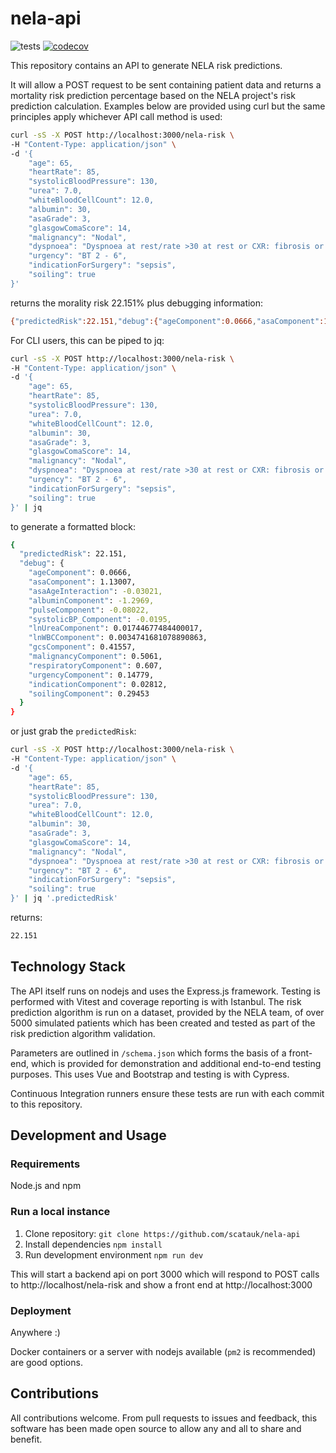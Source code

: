 # nela-api

![tests](https://github.com/scatauk/nela-api/actions/workflows/tests.yml/badge.svg)
[![codecov](https://codecov.io/gh/scatauk/nela-api/graph/badge.svg?token=L6JE2EW0S8)](https://codecov.io/gh/scatauk/nela-api)

This repository contains an API to generate NELA risk predictions.

It will allow a POST request to be sent containing patient data and returns a mortality risk prediction percentage based on the NELA project's risk prediction calculation.  Examples below are provided using curl but the same principles apply whichever API call method is used:

``` bash
curl -sS -X POST http://localhost:3000/nela-risk \
-H "Content-Type: application/json" \
-d '{
    "age": 65,
    "heartRate": 85,
    "systolicBloodPressure": 130,
    "urea": 7.0,
    "whiteBloodCellCount": 12.0,
    "albumin": 30,
    "asaGrade": 3,
    "glasgowComaScore": 14,
    "malignancy": "Nodal",
    "dyspnoea": "Dyspnoea at rest/rate >30 at rest or CXR: fibrosis or consolidation",
    "urgency": "BT 2 - 6",
    "indicationForSurgery": "sepsis",
    "soiling": true
}'
```

returns the morality risk 22.151% plus debugging information:

``` bash
{"predictedRisk":22.151,"debug":{"ageComponent":0.0666,"asaComponent":1.13007,"asaAgeInteraction":-0.03021,"albuminComponent":-1.2969,"pulseComponent":-0.08022,"systolicBP_Component":-0.0195,"lnUreaComponent":0.01744677484400017,"lnWBCComponent":0.0034741681078890863,"gcsComponent":0.41557,"malignancyComponent":0.5061,"respiratoryComponent":0.607,"urgencyComponent":0.14779,"indicationComponent":0.02812,"soilingComponent":0.29453}}
```

For CLI users, this can be piped to jq:

``` bash
curl -sS -X POST http://localhost:3000/nela-risk \
-H "Content-Type: application/json" \
-d '{
    "age": 65,
    "heartRate": 85,
    "systolicBloodPressure": 130,
    "urea": 7.0,
    "whiteBloodCellCount": 12.0,
    "albumin": 30,
    "asaGrade": 3,
    "glasgowComaScore": 14,
    "malignancy": "Nodal",
    "dyspnoea": "Dyspnoea at rest/rate >30 at rest or CXR: fibrosis or consolidation",
    "urgency": "BT 2 - 6",
    "indicationForSurgery": "sepsis",
    "soiling": true
}' | jq
```

to generate a formatted block:

```bash
{
  "predictedRisk": 22.151,
  "debug": {
    "ageComponent": 0.0666,
    "asaComponent": 1.13007,
    "asaAgeInteraction": -0.03021,
    "albuminComponent": -1.2969,
    "pulseComponent": -0.08022,
    "systolicBP_Component": -0.0195,
    "lnUreaComponent": 0.01744677484400017,
    "lnWBCComponent": 0.0034741681078890863,
    "gcsComponent": 0.41557,
    "malignancyComponent": 0.5061,
    "respiratoryComponent": 0.607,
    "urgencyComponent": 0.14779,
    "indicationComponent": 0.02812,
    "soilingComponent": 0.29453
  }
}
```

or just grab the `predictedRisk`:

``` bash
curl -sS -X POST http://localhost:3000/nela-risk \
-H "Content-Type: application/json" \
-d '{
    "age": 65,
    "heartRate": 85,
    "systolicBloodPressure": 130,
    "urea": 7.0,
    "whiteBloodCellCount": 12.0,
    "albumin": 30,
    "asaGrade": 3,
    "glasgowComaScore": 14,
    "malignancy": "Nodal",
    "dyspnoea": "Dyspnoea at rest/rate >30 at rest or CXR: fibrosis or consolidation",
    "urgency": "BT 2 - 6",
    "indicationForSurgery": "sepsis",
    "soiling": true
}' | jq '.predictedRisk'
```

returns:

```bash
22.151
```

## Technology Stack

The API itself runs on nodejs and uses the Express.js framework.  Testing is performed with Vitest and coverage reporting is with Istanbul.  The risk prediction algorithm is run on a dataset, provided by the NELA team, of over 5000 simulated patients which has been created and tested as part of the risk prediction algorithm validation.

Parameters are outlined in `/schema.json` which forms the basis of a front-end, which is provided for demonstration and additional end-to-end testing purposes.  This uses Vue and Bootstrap and testing is with Cypress.

Continuous Integration runners ensure these tests are run with each commit to this repository.

## Development and Usage

### Requirements

Node.js and npm

### Run a local instance

1. Clone repository: `git clone https://github.com/scatauk/nela-api`
2. Install dependencies `npm install`
3. Run development environment `npm run dev`

This will start a backend api on port 3000 which will respond to POST calls to http://localhost/nela-risk and show a front end at http://localhost:3000

### Deployment

Anywhere :)

Docker containers or a server with nodejs available (`pm2` is recommended) are good options.

## Contributions

All contributions welcome.  From pull requests to issues and feedback, this software has been made open source to allow any and all to share and benefit.
